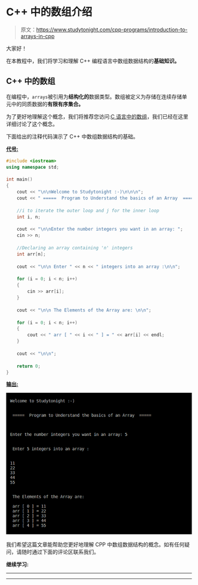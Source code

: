 # C++ 中的数组介绍

> 原文：<https://www.studytonight.com/cpp-programs/introduction-to-arrays-in-cpp>

大家好！

在本教程中，我们将学习和理解 C++ 编程语言中数组数据结构的**基础知识。**

## C++ 中的数组

在编程中，`arrays`被引用为**结构化的**数据类型。数组被定义为存储在连续存储单元中的同质数据的**有限有序集合。**

为了更好地理解这个概念，我们将推荐您访问:[C 语言中的数组](https://www.studytonight.com/c/arrays-in-c.php)，我们已经在这里详细讨论了这个概念。

下面给出的注释代码演示了 C++ 中数组数据结构的基础。

<u>**代号:**</u>

```cpp
#include <iostream>
using namespace std;

int main()
{
    cout << "\n\nWelcome to Studytonight :-)\n\n\n";
    cout << " =====  Program to Understand the basics of an Array  ===== \n\n";

    //i to iterate the outer loop and j for the inner loop
    int i, n;

    cout << "\n\nEnter the number integers you want in an array: ";
    cin >> n;

    //Declaring an array containing 'n' integers
    int arr[n];

    cout << "\n\n Enter " << n << " integers into an array :\n\n";

    for (i = 0; i < n; i++)
    {
        cin >> arr[i];
    }

    cout << "\n\n The Elements of the Array are: \n\n";

    for (i = 0; i < n; i++)
    {
        cout << " arr [ " << i << " ] = " << arr[i] << endl;
    }

    cout << "\n\n";

    return 0;
}
```

<u>**输出:**</u>

![C++ Intro to  example](img/71efefe75002ea29b680dcd3775690f3.png)

我们希望这篇文章能帮助您更好地理解 CPP 中数组数据结构的概念。如有任何疑问，请随时通过下面的评论区联系我们。

**继续学习:**

* * *

* * *